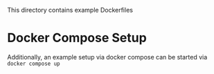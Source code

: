 This directory contains example Dockerfiles

# Docker Compose Setup
Additionally, an example setup via docker compose can be started via `docker compose up`